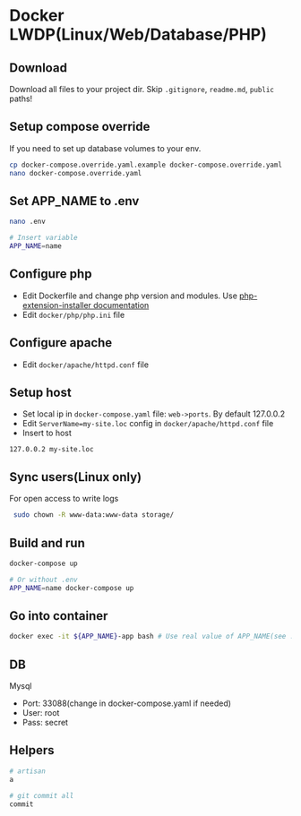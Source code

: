 # Docker LWDP(Linux/Web/Database/PHP)

## Download
Download all files to your project dir. Skip `.gitignore`, `readme.md`, `public` paths!

## Setup compose override
If you need to set up database volumes to your env.
```bash
cp docker-compose.override.yaml.example docker-compose.override.yaml
nano docker-compose.override.yaml
```

## Set APP_NAME to .env
```bash
nano .env

# Insert variable
APP_NAME=name
```

## Configure php
* Edit Dockerfile and change php version and modules. Use [php-extension-installer documentation](https://github.com/mlocati/docker-php-extension-installer)
* Edit `docker/php/php.ini` file

## Configure apache
* Edit `docker/apache/httpd.conf` file

## Setup host
* Set local ip in `docker-compose.yaml` file: `web->ports`. By default 127.0.0.2
* Edit `ServerName=my-site.loc` config in `docker/apache/httpd.conf` file
* Insert to host
```
127.0.0.2 my-site.loc
```

## Sync users(Linux only)
For open access to write logs
```bash
 sudo chown -R www-data:www-data storage/
```

## Build and run
```bash
docker-compose up

# Or without .env
APP_NAME=name docker-compose up
```

## Go into container
```bash
docker exec -it ${APP_NAME}-app bash # Use real value of APP_NAME(see .env)
```

## DB
Mysql
* Port: 33088(change in docker-compose.yaml if needed)
* User: root
* Pass: secret

## Helpers
```bash
# artisan
a

# git commit all
commit
```